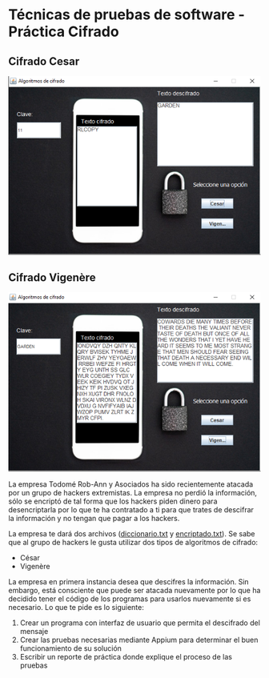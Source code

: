 # Técnicas de pruebas de software - Práctica Cifrado

## Cifrado Cesar

![Cesar](img/Captura.PNG)

## Cifrado Vigenère

![Vigenère](img/Captura2.PNG)

La empresa Todomé Rob-Ann y Asociados ha sido recientemente atacada por un grupo de hackers extremistas. La empresa no perdió la información, sólo se encriptó de tal forma que los hackers piden dinero para desencriptarla por lo que te ha contratado a ti para que trates de descifrar la información y no tengan que pagar a los hackers.

La empresa te dará dos archivos ([diccionario.txt](diccionario.txt) y [encriptado.txt](encriptado.txt)). Se sabe que al grupo de hackers le gusta utilizar dos tipos de algoritmos de cifrado:

- César
- Vigenère

La empresa en primera instancia desea que descifres la información. Sin embargo, está consciente que puede ser atacada nuevamente por lo que ha decidido tener el código de los programas para usarlos nuevamente si es necesario. Lo que te pide es lo siguiente:

1. Crear un programa con interfaz de usuario que permita el descifrado del mensaje
2. Crear las pruebas necesarias mediante Appium para determinar el buen funcionamiento de su solución
3. Escribir un reporte de práctica donde explique el proceso de las pruebas
